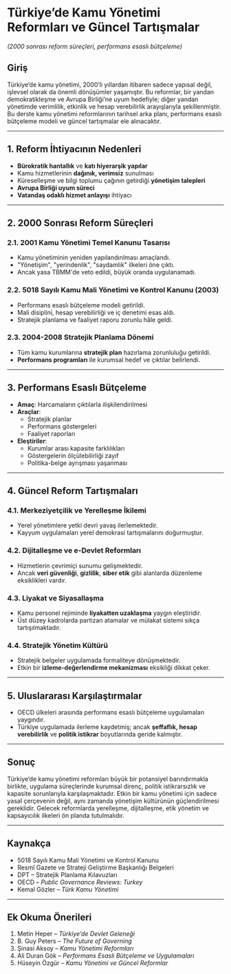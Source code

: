 # Türkiye’de Kamu Yönetimi Reformları ve Güncel Tartışmalar

_(2000 sonrası reform süreçleri, performans esaslı bütçeleme)_

## Giriş

Türkiye’de kamu yönetimi, 2000’li yıllardan itibaren sadece yapısal değil, işlevsel olarak da önemli dönüşümler yaşamıştır. Bu reformlar, bir yandan demokratikleşme ve Avrupa Birliği’ne uyum hedefiyle; diğer yandan yönetimde verimlilik, etkinlik ve hesap verebilirlik arayışlarıyla şekillenmiştir. Bu derste kamu yönetimi reformlarının tarihsel arka planı, performans esaslı bütçeleme modeli ve güncel tartışmalar ele alınacaktır.

---

## 1. Reform İhtiyacının Nedenleri

- **Bürokratik hantallık** ve **katı hiyerarşik yapılar**
- Kamu hizmetlerinin **dağınık, verimsiz** sunulması
- Küreselleşme ve bilgi toplumu çağının getirdiği **yönetişim talepleri**
- **Avrupa Birliği uyum süreci**
- **Vatandaş odaklı hizmet anlayışı** ihtiyacı

---

## 2. 2000 Sonrası Reform Süreçleri

### 2.1. 2001 Kamu Yönetimi Temel Kanunu Tasarısı

- Kamu yönetiminin yeniden yapılandırılması amaçlandı.
- "Yönetişim", "yerindenlik", "saydamlık" ilkeleri öne çıktı.
- Ancak yasa TBMM'de veto edildi, büyük oranda uygulanamadı.

### 2.2. 5018 Sayılı Kamu Mali Yönetimi ve Kontrol Kanunu (2003)

- Performans esaslı bütçeleme modeli getirildi.
- Mali disiplini, hesap verebilirliği ve iç denetimi esas aldı.
- Stratejik planlama ve faaliyet raporu zorunlu hâle geldi.

### 2.3. 2004-2008 Stratejik Planlama Dönemi

- Tüm kamu kurumlarına **stratejik plan** hazırlama zorunluluğu getirildi.
- **Performans programları** ile kurumsal hedef ve çıktılar belirlendi.

---

## 3. Performans Esaslı Bütçeleme

- **Amaç**: Harcamaların çıktılarla ilişkilendirilmesi
- **Araçlar**:
  - Stratejik planlar
  - Performans göstergeleri
  - Faaliyet raporları
- **Eleştiriler**:
  - Kurumlar arası kapasite farklılıkları
  - Göstergelerin ölçülebilirliği zayıf
  - Politika-belge ayrışması yaşanması

---

## 4. Güncel Reform Tartışmaları

### 4.1. Merkeziyetçilik ve Yerelleşme İkilemi

- Yerel yönetimlere yetki devri yavaş ilerlemektedir.
- Kayyum uygulamaları yerel demokrasi tartışmalarını doğurmuştur.

### 4.2. Dijitalleşme ve e-Devlet Reformları

- Hizmetlerin çevrimiçi sunumu gelişmektedir.
- Ancak **veri güvenliği**, **gizlilik**, **siber etik** gibi alanlarda düzenleme eksiklikleri vardır.

### 4.3. Liyakat ve Siyasallaşma

- Kamu personel rejiminde **liyakatten uzaklaşma** yaygın eleştiridir.
- Üst düzey kadrolarda partizan atamalar ve mülakat sistemi sıkça tartışılmaktadır.

### 4.4. Stratejik Yönetim Kültürü

- Stratejik belgeler uygulamada formaliteye dönüşmektedir.
- Etkin bir **izleme-değerlendirme mekanizması** eksikliği dikkat çeker.

---

## 5. Uluslararası Karşılaştırmalar

- OECD ülkeleri arasında performans esaslı bütçeleme uygulamaları yaygındır.
- Türkiye uygulamada ilerleme kaydetmiş; ancak **şeffaflık, hesap verebilirlik** ve **politik istikrar** boyutlarında geride kalmıştır.

---

## Sonuç

Türkiye’de kamu yönetimi reformları büyük bir potansiyel barındırmakla birlikte, uygulama süreçlerinde kurumsal direnç, politik istikrarsızlık ve kapasite sorunlarıyla karşılaşmaktadır. Etkin bir kamu yönetimi için sadece yasal çerçevenin değil, aynı zamanda yönetişim kültürünün güçlendirilmesi gereklidir. Gelecek reformlarda yerelleşme, dijitalleşme, etik yönetim ve kapsayıcılık ilkeleri ön planda tutulmalıdır.

---

## Kaynakça

- 5018 Sayılı Kamu Mali Yönetimi ve Kontrol Kanunu
- Resmî Gazete ve Strateji Geliştirme Başkanlığı Belgeleri
- DPT – Stratejik Planlama Kılavuzları
- OECD – _Public Governance Reviews: Turkey_
- Kemal Gözler – _Türk Kamu Yönetimi_

---

## Ek Okuma Önerileri

1. Metin Heper – _Türkiye’de Devlet Geleneği_
2. B. Guy Peters – _The Future of Governing_
3. Şinasi Aksoy – _Kamu Yönetimi Reformları_
4. Ali Duran Gök – _Performans Esaslı Bütçeleme ve Uygulamaları_
5. Hüseyin Özgür – _Kamu Yönetimi ve Güncel Reformlar_
